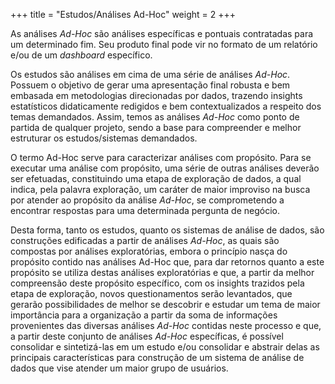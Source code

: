 +++
title = "Estudos/Análises Ad-Hoc"
weight = 2
+++

As análises *Ad-Hoc* são análises específicas e pontuais contratadas para um determinado fim. Seu produto final pode vir no formato de um relatório e/ou de um *dashboard* específico.

Os estudos são análises em cima de uma série de análises *Ad-Hoc*. Possuem o objetivo de gerar uma apresentação final robusta e bem embasada em metodologias direcionadas por dados, trazendo insights estatísticos didaticamente redigidos e bem contextualizados a respeito dos temas demandados. Assim, temos as análises *Ad-Hoc* como ponto de partida de qualquer projeto, sendo a base para compreender e melhor estruturar os estudos/sistemas demandados. 

<!--more-->

O termo Ad-Hoc serve para caracterizar análises com propósito. Para se executar uma análise com propósito, uma série de outras análises deverão ser efetuadas, constituindo uma etapa de exploração de dados, a qual indica, pela palavra exploração, um caráter de maior improviso na busca por atender ao propósito da análise *Ad-Hoc*, se comprometendo a encontrar respostas para uma determinada pergunta de negócio.

Desta forma, tanto os estudos, quanto os sistemas de análise de dados, são construções edificadas a partir de análises *Ad-Hoc*, as quais são compostas por análises exploratórias, embora o princípio nasça do propósito contido nas análises Ad-Hoc que, para dar retornos quanto a este propósito se utiliza destas análises exploratórias e que, a partir da melhor compreensão deste propósito específico, com os insights trazidos pela etapa de exploração, novos questionamentos serão levantados, que gerarão possibilidades de melhor se descobrir e estudar um tema de maior importância para a organização a partir da soma de informações provenientes das diversas análises *Ad-Hoc* contidas neste processo e que, a partir deste conjunto de análises *Ad-Hoc* específicas, é possível consolidar e sintetizá-las em um estudo e/ou consolidar e abstrair delas as principais características para construção de um sistema de análise de dados que vise atender um maior grupo de usuários.  




